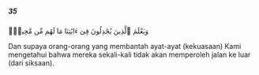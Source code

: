 ##### 35

<span class="ayah">وَيَعْلَمَ ٱلَّذِينَ يُجَٰدِلُونَ فِىٓ ءَايَٰتِنَا مَا لَهُم مِّن مَّحِيصٍۢ</span>

<span class="ayah_translation">Dan supaya orang-orang yang membantah ayat-ayat (kekuasaan) Kami mengetahui bahwa mereka sekali-kali tidak akan memperoleh jalan ke luar (dari siksaan).</span>
